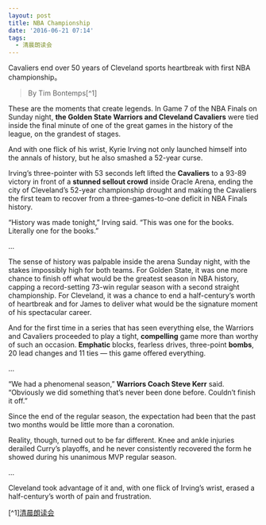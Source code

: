 ```yaml
---
layout: post
title: NBA Championship
date: '2016-06-21 07:14'
tags:
  - 清晨朗读会
---
```


Cavaliers end over 50 years of Cleveland sports heartbreak with first NBA championship。

> By Tim Bontemps[^1]

These are the moments that create legends. In Game 7 of the NBA Finals on Sunday night, **the Golden State Warriors and Cleveland Cavaliers** were tied inside the final minute of one of the great games in the history of the league, on the grandest of stages.

<!-- more -->
And with one flick of his wrist, Kyrie Irving not only launched himself into the annals of history, but he also smashed a 52-year curse.

Irving’s three-pointer with 53 seconds left lifted the **Cavaliers** to a 93-89 victory in front of a **stunned sellout crowd** inside Oracle Arena, ending the city of Cleveland’s 52-year championship drought and making the Cavaliers the first team to recover from a three-games-to-one deficit in NBA Finals history.

“History was made tonight,” Irving said. “This was one for the books. Literally one for the books.”

...

The sense of history was palpable inside the arena Sunday night, with the stakes impossibly high for both teams. For Golden State, it was one more chance to finish off what would be the greatest season in NBA history, capping a record-setting 73-win regular season with a second straight championship. For Cleveland, it was a chance to end a half-century’s worth of heartbreak and for James to deliver what would be the signature moment of his spectacular career.

And for the first time in a series that has seen everything else, the Warriors and Cavaliers proceeded to play a tight, **compelling** game more than worthy of such an occasion. **Emphatic** blocks, fearless drives, three-point **bombs**, 20 lead changes and 11 ties — this game offered everything.

...

“We had a phenomenal season,” **Warriors Coach Steve Kerr** said. “Obviously we did something that’s never been done before. Couldn’t finish it off.”

Since the end of the regular season, the expectation had been that the past two months would be little more than a coronation.

Reality, though, turned out to be far different. Knee and ankle injuries derailed Curry’s playoffs, and he never consistently recovered the form he showed during his unanimous MVP regular season.

...

Cleveland took advantage of it and, with one flick of Irving’s wrist, erased a half-century’s worth of pain and frustration.

[^1][清晨朗读会](https://mp.weixin.qq.com/s?__biz=MzI1NzIyNjU4Ng==&mid=2247483833&idx=1&sn=49d3dcaa081a33044ed87afeda44a528&scene=1&srcid=0701pIiAmhAl87bXAb1DuFAB&key=77421cf58af4a653edfa878f9339f58168ecbedb67a1888b2454ee10b5e9e3bfdebabbf21f45c808b5b45e327d24fa94&ascene=0&uin=MTMzOTQ1ODU2MA%3D%3D&devicetype=iMac+MacBookPro11%2C2+OSX+OSX+10.11.5+build(15F34)&version=11020201&pass_ticket=JpMDsA87Kq8iq4HY%2FOuzK4P%2BqTAOjY2KZC29g2o579abtCXCDxqwF%2BCMOeJBwMsn)
